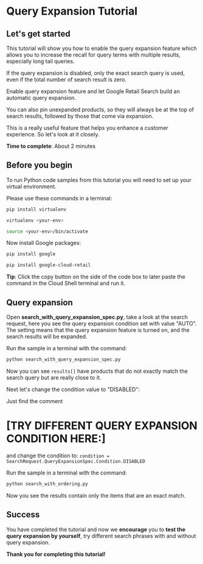 # **Query Expansion Tutorial**

## Let's get started

This tutorial will show you how to enable the query expansion feature which allows you to increase the recall for query terms with multiple results,
especially long tail queries.

If the query expansion is disabled, only the exact search query is used, even if the total number of search result is zero.

Enable query expansion feature and let Google Retail Search build an automatic query expansion.

You can also pin unexpanded products, so they will always be at the top of search results, followed by those that come via expansion.

This is a really useful feature that helps you enhance a customer experience. So let's look at it closely.


**Time to complete**: About 2 minutes

## Before you begin

To run Python code samples from this tutorial you will need to set up your virtual environment.

Please use these commands in a terminal:
```bash
pip install virtualenv
```
```bash
virtualenv <your-env>
```
```bash
source <your-env>/bin/activate
```
Now install Google packages:
```bash
pip install google
```
```bash
pip install google-cloud-retail
```

**Tip**: Click the copy button on the side of the code box to later paste the command in the Cloud Shell terminal and run it.


## Query expansion

Open **search_with_query_expansion_spec.py**, take a look at the search request, here you see the query expansion condition set with value "AUTO". The setting means that the query expansion feature is turned on, and the search results will be expanded.

Run the sample in a terminal with the command:
```bash
python search_with_query_expansion_spec.py
```

Now you can see ```results[]``` have products that do not exactly match the search query but are really close to it.

Next let's change the condition value to "DISABLED":

Just find the comment 

 # [TRY DIFFERENT QUERY EXPANSION CONDITION HERE:] 

and change the condition to: 
```condition = SearchRequest.QueryExpansionSpec.Condition.DISABLED```

Run the sample in a terminal with the command:
```bash
python search_with_ordering.py
```

Now you see the results contain only the items that are an exact match.

## Success 

You have completed the tutorial and now we **encourage** you to **test the query expansion by yourself**, try different search phrases with and without query expansion.

**Thank you for completing this tutorial!**

